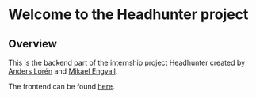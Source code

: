# Welcome to the Headhunter project

## Overview

This is the backend part of the internship project Headhunter created by [Anders Lorén](https://github.com/andersloren) and [Mikael Engvall](https://github.com/MikaelEngvall).

The frontend can be found [here](https://github.com/andersloren/headhunter-vite).

